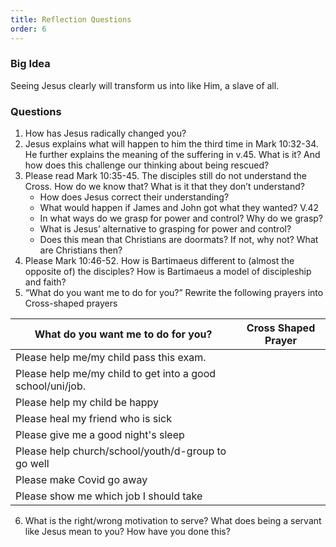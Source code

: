 ```yaml
---
title: Reflection Questions
order: 6
---
```


### Big Idea 
Seeing Jesus clearly will transform us into like Him, a slave of all.  


### Questions 
1. How has Jesus radically changed you? 
2. Jesus explains what will happen to him the third time in Mark 10:32-34. He further explains the meaning of the suffering in v.45. What is it? And how does this challenge our thinking about being rescued? 
3. Please read Mark 10:35-45. The disciples still do not understand the Cross. How do we know that? What is it that they don’t understand? 
    - How does Jesus correct their understanding? 
    - What would happen if James and John got what they wanted? V.42
    - In what ways do we grasp for power and control? Why do we grasp? 
    - What is Jesus’ alternative to grasping for power and control? 
    - Does this mean that Christians are doormats? If not, why not? What are Christians then? 
4. Please Mark 10:46-52. How is Bartimaeus different to (almost the opposite of) the disciples? How is Bartimaeus a model of discipleship and faith? 
5. “What do you want me to do for you?” Rewrite the following prayers into Cross-shaped prayers 

| What do you want me to do for you? | Cross Shaped Prayer |
| ------------- | ------------- |
| Please help me/my child pass this exam.  |   |
| Please help me/my child to get into a good school/uni/job.  |   |
| Please help my child be happy  |   |
| Please heal my friend who is sick  |   |
| Please give me a good night's sleep  |   |
| Please help church/school/youth/d-group to go well  |   |
| Please make Covid go away  |   |
| Please show me which job I should take |   |

6. What is the right/wrong motivation to serve? What does being a servant like Jesus mean to you? How have you done this?  

